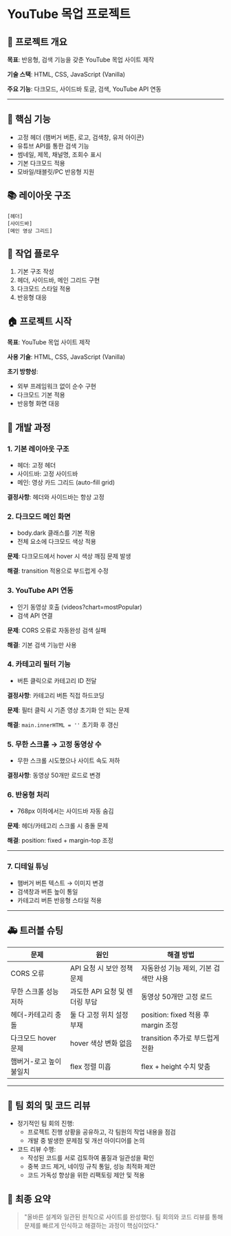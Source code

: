 # **YouTube 목업 프로젝트**

## **📄 프로젝트 개요**

**목표**: 반응형, 검색 기능을 갖춘 YouTube 목업 사이트 제작

**기술 스택**: HTML, CSS, JavaScript (Vanilla)

**주요 기능**: 다크모드, 사이드바 토글, 검색, YouTube API 연동

---

## **🔢 핵심 기능**

- 고정 헤더 (햄버거 버튼, 로고, 검색창, 유저 아이콘)
- 유튜브 API를 통한 검색 기능
- 썸네일, 제목, 채널명, 조회수 표시
- 기본 다크모드 적용
- 모바일/태블릿/PC 반응형 지원

## **📚 레이아웃 구조**

```
[헤더]
[사이드바]
[메인 영상 그리드]
```

## **📅 작업 플로우**

1. 기본 구조 작성
2. 헤더, 사이드바, 메인 그리드 구현
3. 다크모드 스타일 적용
4. 반응형 대응

## **🏠 프로젝트 시작**

**목표**: YouTube 목업 사이트 제작

**사용 기술**: HTML, CSS, JavaScript (Vanilla)

**초기 방향성**:

- 외부 프레임워크 없이 순수 구현
- 다크모드 기본 적용
- 반응형 화면 대응

## **🔨 개발 과정**

### **1. 기본 레이아웃 구조**

- 헤더: 고정 헤더
- 사이드바: 고정 사이드바
- 메인: 영상 카드 그리드 (auto-fill grid)

**결정사항**: 헤더와 사이드바는 항상 고정

### **2. 다크모드 메인 화면**

- body.dark 클래스를 기본 적용
- 전체 요소에 다크모드 색상 적용

**문제**: 다크모드에서 hover 시 색상 깨짐 문제 발생

**해결**: transition 적용으로 부드럽게 수정

### **3. YouTube API 연동**

- 인기 동영상 호출 (videos?chart=mostPopular)
- 검색 API 연결

**문제**: CORS 오류로 자동완성 검색 실패

**해결**: 기본 검색 기능만 사용

### **4. 카테고리 필터 기능**

- 버튼 클릭으로 카테고리 ID 전달

**결정사항**: 카테고리 버튼 직접 하드코딩

**문제**: 필터 클릭 시 기존 영상 초기화 안 되는 문제

**해결**: `main.innerHTML = ''` 초기화 후 갱신

### **5. 무한 스크롤 → 고정 동영상 수**

- 무한 스크롤 시도했으나 사이트 속도 저하

**결정사항**: 동영상 50개만 로드로 변경

### **6. 반응형 처리**

- 768px 이하에서는 사이드바 자동 숨김

**문제**: 헤더/카테고리 스크롤 시 충돌 문제

**해결**: position: fixed + margin-top 조정

---

### **7. 디테일 튜닝**

- 햄버거 버튼 텍스트 → 이미지 변경
- 검색창과 버튼 높이 통일
- 카테고리 버튼 반응형 스타일 적용

---

## **🚑 트러블 슈팅**

| **문제** | **원인** | **해결 방법** |
| --- | --- | --- |
| CORS 오류 | API 요청 시 보안 정책 문제 | 자동완성 기능 제외, 기본 검색만 사용 |
| 무한 스크롤 성능 저하 | 과도한 API 요청 및 렌더링 부담 | 동영상 50개만 고정 로드 |
| 헤더-카테고리 충돌 | 둘 다 고정 위치 설정 부재 | position: fixed 적용 후 margin 조정 |
| 다크모드 hover 문제 | hover 색상 변화 없음 | transition 추가로 부드럽게 전환 |
| 햄버거-로고 높이 불일치 | flex 정렬 미흡 | flex + height 수치 맞춤 |

---

## **👥 팀 회의 및 코드 리뷰**

- 정기적인 팀 회의 진행:
    - 프로젝트 진행 상황을 공유하고, 각 팀원의 작업 내용을 점검
    - 개발 중 발생한 문제점 및 개선 아이디어를 논의
- 코드 리뷰 수행:
    - 작성된 코드를 서로 검토하여 품질과 일관성을 확인
    - 중복 코드 제거, 네이밍 규칙 통일, 성능 최적화 제안
    - 코드 가독성 향상을 위한 리팩토링 제안 및 적용

## **🎯 최종 요약**

> "올바른 설계와 일관된 원칙으로 사이트를 완성했다. 팀 회의와 코드 리뷰를 통해 문제를 빠르게 인식하고 해결하는 과정이 핵심이었다."
>